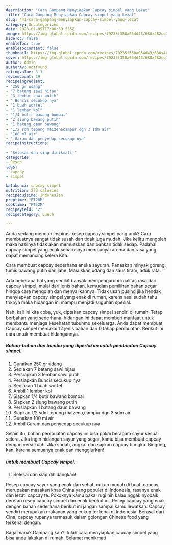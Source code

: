 ```yaml
---
description: "Cara Gampang Menyiapkan Capcay simpel yang Lezat"
title: "Cara Gampang Menyiapkan Capcay simpel yang Lezat"
slug: 441-cara-gampang-menyiapkan-capcay-simpel-yang-lezat
category: Uncategorized
date: 2023-01-09T17:00:39.535Z
image: https://img-global.cpcdn.com/recipes/79235f350a054d43/680x482cq70/capcay-simpel-foto-resep-utama.jpg
hideToc: false
enableToc: true
enableTocContent: false
thumbnail: https://img-global.cpcdn.com/recipes/79235f350a054d43/680x482cq70/capcay-simpel-foto-resep-utama.jpg
cover: https://img-global.cpcdn.com/recipes/79235f350a054d43/680x482cq70/capcay-simpel-foto-resep-utama.jpg
author: Admin
authorAv: notfound
ratingvalue: 3.1
reviewcount: 19
recipeingredient:
- "250 gr udang"
- "7 batang sawi hijau"
- "3 lembar sawi putih"
- " Buncis secukup nya"
- "1 buah wortel"
- "1 lembar kol"
- "1/4 butir bawang bombai"
- "2 siung bawang putih"
- "1 batang daun bawang"
- "1/2 sdm tepung maizenacampur dgn 3 sdm air"
- "100 ml air"
- " Garam dan penyedap secukup nya"
recipeinstructions:

- "Selesai dan siap dinikmati!"
categories:
- Resep
tags:
- capcay
- simpel

katakunci: capcay simpel 
nutrition: 273 calories
recipecuisine: Indonesian
preptime: "PT28M"
cooktime: "PT52M"
recipeyield: "2"
recipecategory: Lunch

---
```





Anda sedang mencari inspirasi resep capcay simpel yang unik? Cara membuatnya sangat tidak susah dan tidak juga mudah. Jika keliru mengolah maka hasilnya tidak akan memuaskan dan bahkan tidak sedap. Padahal capcay simpel yang enak seharusnya mempunyai aroma dan rasa yang dapat memancing selera Kita.





Cara membuat capcay sederhana aneka sayuran. Panaskan minyak goreng, tumis bawang putih dan jahe. Masukkan udang dan saus tiram, aduk rata.

Ada beberapa hal yang sedikit banyak mempengaruhi kualitas rasa dari capcay simpel, mulai dari jenis bahan, kemudian pemilihan bahan segar hingga cara mengolah dan menyajikannya. Tidak usah pusing jika hendak menyiapkan capcay simpel yang enak di rumah, karena asal sudah tahu triknya maka hidangan ini mampu menjadi suguhan spesial.






Nah, kali ini kita coba, yuk, ciptakan capcay simpel sendiri di rumah. Tetap berbahan yang sederhana, hidangan ini dapat memberi manfaat untuk membantu menjaga kesehatan tubuhmu sekeluarga. Anda dapat membuat Capcay simpel memakai 12 jenis bahan dan 0 tahap pembuatan. Berikut ini cara untuk membuat hidangannya.

<!--inarticleads1-->

##### Bahan-bahan dan bumbu yang diperlukan untuk pembuatan Capcay simpel:

1. Gunakan 250 gr udang
1. Sediakan 7 batang sawi hijau
1. Persiapkan 3 lembar sawi putih
1. Persiapkan  Buncis secukup nya
1. Sediakan 1 buah wortel
1. Ambil 1 lembar kol
1. Siapkan 1/4 butir bawang bombai
1. Siapkan 2 siung bawang putih
1. Persiapkan 1 batang daun bawang
1. Siapkan 1/2 sdm tepung maizena,campur dgn 3 sdm air
1. Gunakan 100 ml air
1. Ambil  Garam dan penyedap secukup nya


Selain itu, bahan pembuatan capcay ini bisa pakai beragam sayur sesuai selera. Jika ingin hidangan sayur yang segar, kamu bisa membuat capcay dengan versi kuah. Jika sudah, angkat dan sajikan capcay bangka. Bingung, kan, karena semuanya enak dan menggiurkan! 

<!--inarticleads2-->

#####  untuk membuat Capcay simpel:


1. Selesai dan siap dihidangkan!

Resep capcay sayur yang enak dan sehat, cukup mudah di buat. capcay merupakan masakan khas China yang populer di Indonesia, rasanya enak dan lezat. capcay te. Pokoknya kamu bakal rugi nih kalau nggak nyobaik deretan resep capcay simpel dan enak berikut ini. Resep capcay yang enak dengan bahan sederhana berikut ini jangan sampai kamu lewatkan. Capcay sendiri merupakan makanan yang cukup terkenal di Indonesia. Berasal dari Cina, capcay rupanya termasuk dalam golongan Chinese food yang terkenal dengan. 

Bagaimana? Gampang kan? Itulah cara menyiapkan capcay simpel yang bisa anda lakukan di rumah. Selamat menikmati
